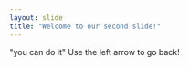 ```yaml
---
layout: slide
title: "Welcome to our second slide!"
---
```

"you can do it" 
Use the left arrow to go back!
